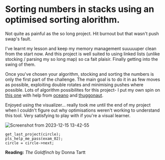 # Sorting numbers in stacks using an optimised sorting alorithm.

Not quite as painful as the so long project. Hit burnout but that wasn't push swap's fault.

I've learnt my lesson and keep my memory management suuuuuper clean from the start now. And this project is well suited to using linked lists (unlike stocking / parsing my so long map) so ca fait plaisir. Finally getting into the swing of them.

Once you've chosen your algorithm, stocking and sorting the numbers is only the first part of the challenge. The main goal is to do it in as few moves as possible, exploiting double rotates and minimising pushes where possible.
Lots of algorithm possibilites for this project- I put my own spin on [this one](https://medium.com/@ayogun/push-swap-c1f5d2d41e97) with help from [oceano](https://www.youtube.com/watch?v=OaG81sDEpVk) and [thuggonaut](https://www.youtube.com/watch?v=wRvipSG4Mmk).

Enjoyed using the visualizer... really took me until the end of my project when I couldn't figure out why optimisations weren't working to understand this tool. Very satisfying to play with if you're a visual learner.

![Screenshot from 2023-12-15 13-42-55](https://github.com/lbarry9/42/assets/127246677/964b92b6-de10-42e6-8e91-46e255fb4476)

```
get_last_project(circle);
pls_help_me_pass(exam_02);
circle = circle->next;
```
**Reading:** _The Goldfinch_ by Donna Tartt
